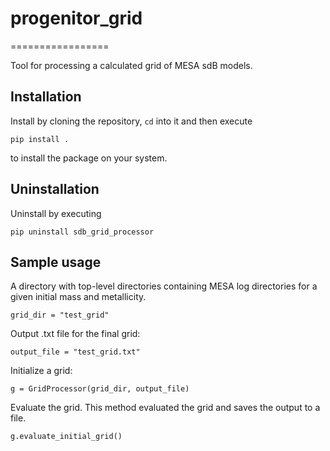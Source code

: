 # progenitor_grid
=================

Tool for processing a calculated grid of MESA sdB models.

## Installation
Install by cloning the repository, `cd` into it and then execute

    pip install .
    
to  install the package on your system.

## Uninstallation
Uninstall by executing

    pip uninstall sdb_grid_processor

## Sample usage

A directory with top-level directories containing MESA log directories for a given initial mass and metallicity.

    grid_dir = "test_grid"

Output .txt file for the final grid:

    output_file = "test_grid.txt"

Initialize a grid:

    g = GridProcessor(grid_dir, output_file)

Evaluate the grid. This method evaluated the grid and saves the output to a file.

    g.evaluate_initial_grid()
